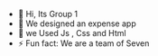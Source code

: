 - 👋 Hi, Its Group 1
- 👀 We designed an expense app  
- 🌱 we Used Js , Css and Html
- ⚡ Fun fact: We are a team of Seven 

<!---
atobouh/atobouh is a ✨ special ✨ repository because its `README.md` (this file) appears on your GitHub profile.
You can click the Preview link to take a look at your changes.
--->
